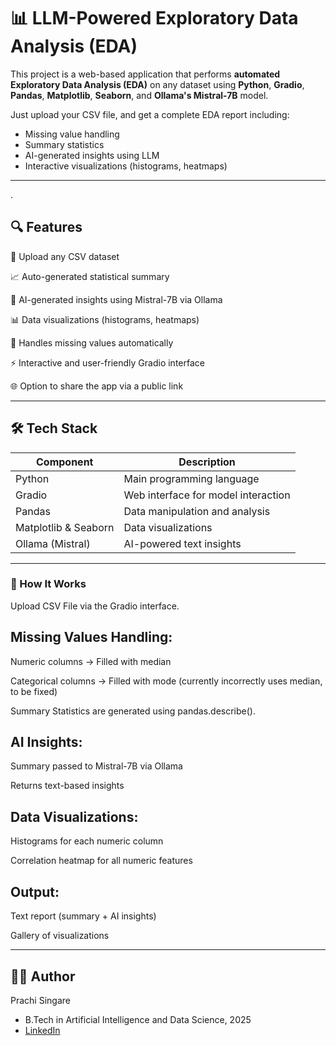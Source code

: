 
# 📊 LLM-Powered Exploratory Data Analysis (EDA)

This project is a web-based application that performs **automated Exploratory Data Analysis (EDA)** on any dataset using **Python**, **Gradio**, **Pandas**, **Matplotlib**, **Seaborn**, and **Ollama's Mistral-7B** model.

Just upload your CSV file, and get a complete EDA report including:
- Missing value handling
- Summary statistics
- AI-generated insights using LLM
- Interactive visualizations (histograms, heatmaps)

---
.

## 🔍 Features
📁 Upload any CSV dataset

📈 Auto-generated statistical summary

🧠 AI-generated insights using Mistral-7B via Ollama

📊 Data visualizations (histograms, heatmaps)

🧼 Handles missing values automatically

⚡ Interactive and user-friendly Gradio interface

🌐 Option to share the app via a public link

---

## 🛠️ Tech Stack

| Component            | Description                         |
| -------------------- | ----------------------------------- |
| Python               | Main programming language           |
| Gradio               | Web interface for model interaction |
| Pandas               | Data manipulation and analysis      |
| Matplotlib & Seaborn | Data visualizations                 |
| Ollama (Mistral)     | AI-powered text insights            |


---
### 🚀 How It Works
Upload CSV File via the Gradio interface.

## Missing Values Handling:

Numeric columns → Filled with median

Categorical columns → Filled with mode (currently incorrectly uses median, to be fixed)

Summary Statistics are generated using pandas.describe().

## AI Insights:

Summary passed to Mistral-7B via Ollama

Returns text-based insights

## Data Visualizations:

Histograms for each numeric column

Correlation heatmap for all numeric features

## Output:

Text report (summary + AI insights)

Gallery of visualizations

---
## 👨‍💻 Author
Prachi Singare
- B.Tech in Artificial Intelligence and Data Science, 2025
- [LinkedIn](linkedin.com/in/prachi-singare)
